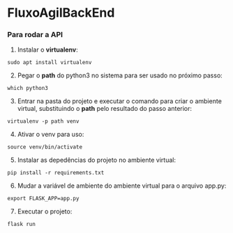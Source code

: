 # FluxoAgilBackEnd

### Para rodar a API

1. Instalar o **virtualenv**:
```
sudo apt install virtualenv
```
2. Pegar o **path** do python3 no sistema para ser usado no próximo passo:
```
which python3
```
3. Entrar na pasta do projeto e executar o comando para criar o ambiente virtual, substituindo o **path** pelo resultado do passo anterior:
```
virtualenv -p path venv
```
4. Ativar o venv para uso:
```
source venv/bin/activate
```
5. Instalar as depedências do projeto no ambiente virtual:
```
pip install -r requirements.txt
```
6. Mudar a variável de ambiente do ambiente virtual para o arquivo app.py:
```
export FLASK_APP=app.py
```
7. Executar o projeto:
```
flask run
```